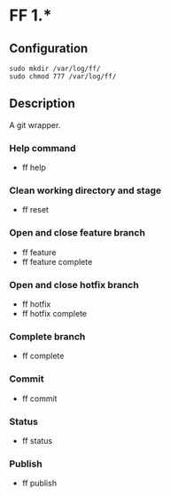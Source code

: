 # FF 1.*

## Configuration

    sudo mkdir /var/log/ff/
    sudo chmod 777 /var/log/ff/

## Description

A git wrapper.

### Help command

 - ff help

### Clean working directory and stage

 - ff reset

### Open and close feature branch

 - ff feature
 - ff feature complete

### Open and close hotfix branch

 - ff hotfix
 - ff hotfix complete

### Complete branch

 - ff complete

### Commit

 - ff commit

### Status

 - ff status

### Publish

 - ff publish
